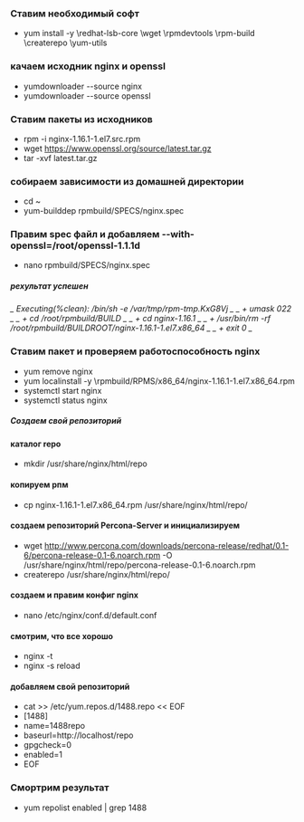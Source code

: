 ### Ставим необходимый софт
* yum install -y \redhat-lsb-core \wget \rpmdevtools \rpm-build \createrepo \yum-utils
### качаем исходник nginx и openssl
* yumdownloader --source nginx
* yumdownloader --source openssl
### Ставим пакеты из исходников
* rpm -i nginx-1.16.1-1.el7.src.rpm
* wget https://www.openssl.org/source/latest.tar.gz
* tar -xvf latest.tar.gz
### собираем зависимости из домашней директории
* cd ~
* yum-builddep rpmbuild/SPECS/nginx.spec
### Правим spec файл и добавляем --with-openssl=/root/openssl-1.1.1d
* nano rpmbuild/SPECS/nginx.spec
##### рехультат успешен
*_ Executing(%clean): /bin/sh -e /var/tmp/rpm-tmp.KxG8Vj _*
*_ + umask 022 _*
*_ + cd /root/rpmbuild/BUILD _*
*_ + cd nginx-1.16.1 _*
*_ + /usr/bin/rm -rf /root/rpmbuild/BUILDROOT/nginx-1.16.1-1.el7.x86_64 _*
*_ + exit 0 _*

### Ставим пакет и проверяем работоспособность nginx
* yum remove nginx
* yum localinstall -y \rpmbuild/RPMS/x86_64/nginx-1.16.1-1.el7.x86_64.rpm
* systemctl start nginx
* systemctl status nginx

##### Создаем свой репозиторий 
#### каталог repo
* mkdir /usr/share/nginx/html/repo
#### копируем рпм
* cp nginx-1.16.1-1.el7.x86_64.rpm /usr/share/nginx/html/repo/
#### создаем репозиторий Percona-Server и инициализируем
* wget http://www.percona.com/downloads/percona-release/redhat/0.1-6/percona-release-0.1-6.noarch.rpm -O /usr/share/nginx/html/repo/percona-release-0.1-6.noarch.rpm
* createrepo /usr/share/nginx/html/repo/
#### создаем и правим конфиг nginx 
* nano  /etc/nginx/conf.d/default.conf
#### смотрим, что все хорошо
* nginx -t
* nginx -s reload
#### добавляем свой репозиторий 
* cat >> /etc/yum.repos.d/1488.repo << EOF
* [1488]
* name=1488repo
* baseurl=http://localhost/repo
* gpgcheck=0
* enabled=1
* EOF

### Смортрим результат
* yum repolist enabled | grep 1488
